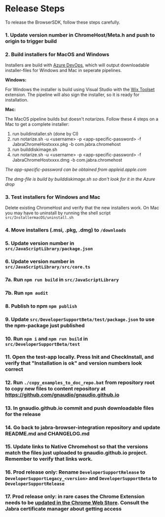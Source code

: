 # Release Steps

To release the BrowserSDK, follow these steps carefully.

### 1. Update version number in ChromeHost/Meta.h and push to origin to trigger build

### 2. Build installers for MacOS and Windows 

Installers are build with [Azure DevOps](https://dev.azure.com/gnaudio/jabra-browser-integration), which will output downloadable installer-files for Windows and Mac in seperate pipelines.

**Windows:**

For Windows the installer is build using Visual Studio with the [Wix Toolset](https://wixtoolset.org/) extension. The pipeline will also sign the installer, so it is ready for installation.   

**Mac:**

The MacOS pipeline builds but doesn't notarizes. Follow these 4 steps on a Mac to get a complete installer:

1. run buildinstaller.sh (done by CI)
2. run notarize.sh -u \<username\> -p \<app-specific-password\> -f JabraChromeHostxxxx.pkg -b com.jabra.chromehost
3. run builddiskimage.sh
4. run notarize.sh -u \<username\> -p \<app-specific-password\> -f JabraChromeHostxxxx.dmg -b com.jabra.chromehost

*The app-specific-password can be obtained from appleid.apple.com*

*The dmg-file is build by builddiskimage.sh so don't look for it in the Azure drop*

### 3. Test installers for Windows and Mac

Delete existing ChromeHost and verify that the new installers work. On Mac you may have to uninstall by running the shell script  `src/InstallermacOS/uninstall.sh`

### 4. Move installers (.msi, .pkg, .dmg) to `/downloads`

### 5. Update version number in `src/JavaScriptLibrary/package.json` 

### 6. Update version number in `src/JavaScriptLibrary/src/core.ts` 

### 7a. Run `npm run build` in `src/JavaScriptLibrary` 

### 7b. Run `npm audit`

### 8. Publish to npm `npm publish` 

### 9. Update `src/DeveloperSupportBeta/test/package.json` to use the npm-package just published

### 10. Run `npm i` and `npm run build` in `src/DeveloperSupportBeta/test`

### 11. Open the test-app locally. Press Init and CheckInstall, and verify that "Installation is ok" and version numbers look correct

### 12. Run `./copy_examples_to_doc_repo.bat` from repository root to copy new files to content repository at https://github.com/gnaudio/gnaudio.github.io

### 13. In gnaudio.github.io commit and push downloadable files for the release

### 14. Go back to jabra-browser-integration repository and update README.md and CHANGELOG.md

### 15. Update links to Native Chromehost so that the versions match the files just uploaded to gnaudio.github.io project. Remember to verify that links work.

### 16. Prod release only: Rename `DeveloperSupportRelease` to `DeveloperSupportLegacy_<version>` and `DeveloperSupportBeta` to `DeveloperSupportRelease`

### 17. Prod release only: in rare cases the Chrome Extension needs to be [updated in the Chrome Web Store](https://developer.chrome.com/webstore/publish). Consult the Jabra certificate manager about getting access   